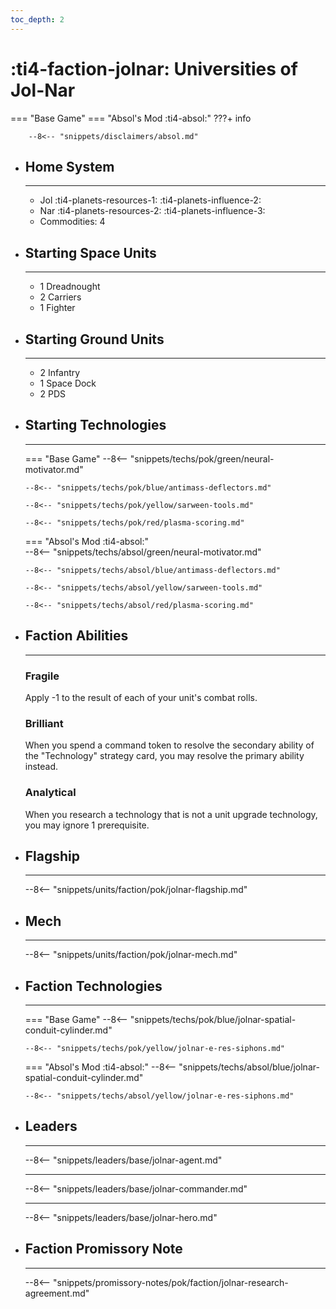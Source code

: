 ```yaml
---
toc_depth: 2
---
```


# :ti4-faction-jolnar: Universities of Jol-Nar
=== "Base Game"
=== "Absol's Mod :ti4-absol:" 
    ???+ info

        --8<-- "snippets/disclaimers/absol.md"

<div class="grid cards" markdown>

-   ## __Home System__

    ---

    * Jol :ti4-planets-resources-1: :ti4-planets-influence-2:
    * Nar :ti4-planets-resources-2: :ti4-planets-influence-3:
    * Commodities: 4

</div>

<div class="grid cards" markdown>

-   ## __Starting Space Units__

    ---

    * 1 Dreadnought
    * 2 Carriers
    * 1 Fighter

-   ## __Starting Ground Units__

    ---

    * 2 Infantry
    * 1 Space Dock
    * 2 PDS

-   ## __Starting Technologies__

    ---
    === "Base Game"
        --8<-- "snippets/techs/pok/green/neural-motivator.md"

        --8<-- "snippets/techs/pok/blue/antimass-deflectors.md"

        --8<-- "snippets/techs/pok/yellow/sarween-tools.md"

        --8<-- "snippets/techs/pok/red/plasma-scoring.md"

    === "Absol's Mod :ti4-absol:"  
        --8<-- "snippets/techs/absol/green/neural-motivator.md"

        --8<-- "snippets/techs/absol/blue/antimass-deflectors.md"

        --8<-- "snippets/techs/absol/yellow/sarween-tools.md"

        --8<-- "snippets/techs/absol/red/plasma-scoring.md"

-   ## __Faction Abilities__

    ---
    ### **Fragile**
    
    Apply -1 to the result of each of your unit's combat rolls.

    ### **Brilliant**

    When you spend a command token to resolve the secondary ability of the "Technology" strategy card, you may resolve the primary ability instead.

    ### **Analytical**

    When you research a technology that is not a unit upgrade technology, you may ignore 1 prerequisite.

-   ## __Flagship__

    ---
    --8<-- "snippets/units/faction/pok/jolnar-flagship.md"

-   ## __Mech__

    ---
    --8<-- "snippets/units/faction/pok/jolnar-mech.md"

</div>

<div class="grid cards" markdown>

-   ## __Faction Technologies__

    ---
    === "Base Game"
        --8<-- "snippets/techs/pok/blue/jolnar-spatial-conduit-cylinder.md"

        --8<-- "snippets/techs/pok/yellow/jolnar-e-res-siphons.md"

    === "Absol's Mod :ti4-absol:"
        --8<-- "snippets/techs/absol/blue/jolnar-spatial-conduit-cylinder.md"

        --8<-- "snippets/techs/absol/yellow/jolnar-e-res-siphons.md"

-   ## __Leaders__

    ---
    
    --8<-- "snippets/leaders/base/jolnar-agent.md"

    ---

    --8<-- "snippets/leaders/base/jolnar-commander.md"

    ---

    --8<-- "snippets/leaders/base/jolnar-hero.md"

-   ## __Faction Promissory Note__

    ---
    --8<-- "snippets/promissory-notes/pok/faction/jolnar-research-agreement.md"

</div>